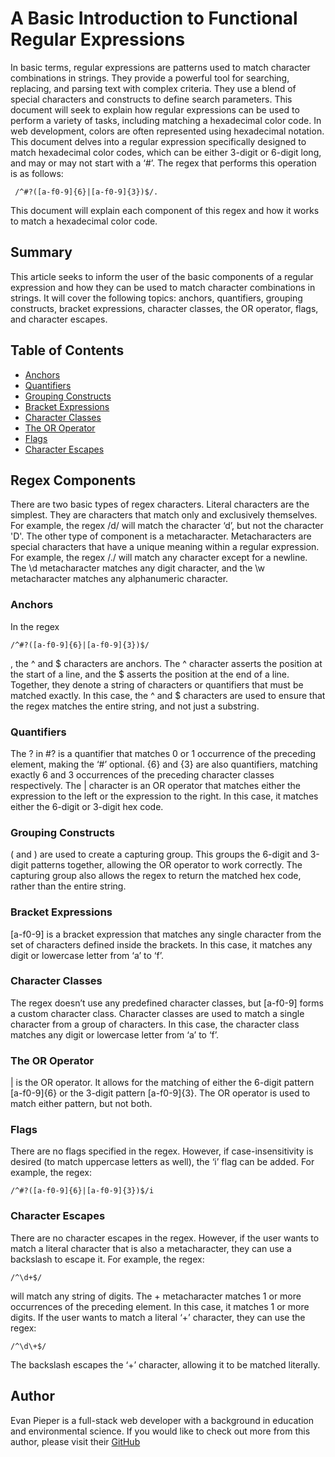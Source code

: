# A Basic Introduction to Functional Regular Expressions

In basic terms, regular expressions are patterns used to match character combinations in strings. They provide a powerful tool for searching, replacing, and parsing text with complex criteria. They use a blend of special characters and constructs to define search parameters. This document will seek to explain how regular expressions can be used to perform a variety of tasks, including matching a hexadecimal color code.
In web development, colors are often represented using hexadecimal notation. This document delves into a regular expression specifically designed to match hexadecimal color codes, which can be either 3-digit or 6-digit long, and may or may not start with a ‘#’. The regex that performs this operation is as follows:
```
 /^#?([a-f0-9]{6}|[a-f0-9]{3})$/.
```
This document will explain each component of this regex and how it works to match a hexadecimal color code.

## Summary

This article seeks to inform the user of the basic components of a regular expression and how they can be used to match character combinations in strings. It will cover the following topics: anchors, quantifiers, grouping constructs, bracket expressions, character classes, the OR operator, flags, and character escapes. 

## Table of Contents

- [Anchors](#anchors)
- [Quantifiers](#quantifiers)
- [Grouping Constructs](#grouping-constructs)
- [Bracket Expressions](#bracket-expressions)
- [Character Classes](#character-classes)
- [The OR Operator](#the-or-operator)
- [Flags](#flags)
- [Character Escapes](#character-escapes)

## Regex Components
There are two basic types of regex characters. Literal characters are the simplest. They are characters that match only and exclusively themselves. For example, the regex /d/ will match the character ‘d’, but not the character 'D'. The other type of component is a metacharacter. Metacharacters are special characters that have a unique meaning within a regular expression. For example, the regex /./ will match any character except for a newline. The \d metacharacter matches any digit character, and the \w metacharacter matches any alphanumeric character.

### Anchors
In the regex 
```
/^#?([a-f0-9]{6}|[a-f0-9]{3})$/
```
, the ^ and $ characters are anchors. The ^ character asserts the position at the start of a line, and the $ asserts the position at the end of a line. Together, they denote a string of characters or quantifiers that must be matched exactly. In this case, the ^ and $ characters are used to ensure that the regex matches the entire string, and not just a substring.

### Quantifiers
The ? in #? is a quantifier that matches 0 or 1 occurrence of the preceding element, making the ‘#’ optional. {6} and {3} are also quantifiers, matching exactly 6 and 3 occurrences of the preceding character classes respectively. The | character is an OR operator that matches either the expression to the left or the expression to the right. In this case, it matches either the 6-digit or 3-digit hex code.

### Grouping Constructs
( and ) are used to create a capturing group. This groups the 6-digit and 3-digit patterns together, allowing the OR operator to work correctly. The capturing group also allows the regex to return the matched hex code, rather than the entire string.

### Bracket Expressions
[a-f0-9] is a bracket expression that matches any single character from the set of characters defined inside the brackets. In this case, it matches any digit or lowercase letter from ‘a’ to ‘f’.

### Character Classes
The regex doesn’t use any predefined character classes, but [a-f0-9] forms a custom character class. Character classes are used to match a single character from a group of characters. In this case, the character class matches any digit or lowercase letter from ‘a’ to ‘f’.

### The OR Operator
| is the OR operator. It allows for the matching of either the 6-digit pattern [a-f0-9]{6} or the 3-digit pattern [a-f0-9]{3}. The OR operator is used to match either pattern, but not both.

### Flags
There are no flags specified in the regex. However, if case-insensitivity is desired (to match uppercase letters as well), the ‘i’ flag can be added. For example, the regex: 
```
/^#?([a-f0-9]{6}|[a-f0-9]{3})$/i
```

### Character Escapes
There are no character escapes in the regex. However, if the user wants to match a literal character that is also a metacharacter, they can use a backslash to escape it. For example, the regex: 
```
/^\d+$/
```
will match any string of digits. The + metacharacter matches 1 or more occurrences of the preceding element. In this case, it matches 1 or more digits. If the user wants to match a literal ‘+’ character, they can use the regex: 
```
/^\d\+$/
```
The backslash escapes the ‘+’ character, allowing it to be matched literally.

## Author

Evan Pieper is a full-stack web developer with a background in education and environmental science. If you would like to check out more from this author, please visit their [GitHub](https://github.com/evan-pieper)
